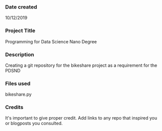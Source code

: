 ### Date created
10/12/2019

### Project Title
Programming for Data Science Nano Degree

### Description
Creating a git repository for the bikeshare project as a requirement for the PDSND

### Files used
bikeshare.py

### Credits
It's important to give proper credit. Add links to any repo that inspired you or blogposts you consulted.
